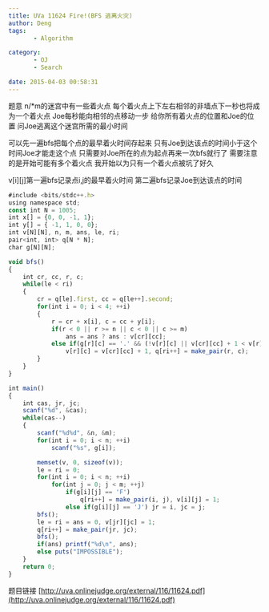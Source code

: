 ```yaml
---
title: UVa 11624 Fire!(BFS 逃离火灾)
author: Deng
tags: 
       - Algorithm

category: 
       - OJ
       - Search

date: 2015-04-03 00:58:31
---
```

题意 n/*m的迷宫中有一些着火点 每个着火点上下左右相邻的非墙点下一秒也将成为一个着火点 Joe每秒能向相邻的点移动一步 给你所有着火点的位置和Joe的位置 问Joe逃离这个迷宫所需的最小时间

可以先一遍bfs把每个点的最早着火时间存起来 只有Joe到达该点的时间小于这个时间Joe才能走这个点 只需要对Joe所在的点为起点再来一次bfs就行了 需要注意的是开始可能有多个着火点 我开始以为只有一个着火点被坑了好久

v[i][j]第一遍bfs记录点i,j的最早着火时间 第二遍bfs记录Joe到达该点的时间

```js 
#include <bits/stdc++.h>
using namespace std;
const int N = 1005;
int x[] = {0, 0, -1, 1};
int y[] = { -1, 1, 0, 0};
int v[N][N], n, m, ans, le, ri;
pair<int, int> q[N * N];
char g[N][N];

void bfs()
{
    int cr, cc, r, c;
    while(le < ri)
    {
        cr = q[le].first, cc = q[le++].second;
        for(int i = 0; i < 4; ++i)
        {
            r = cr + x[i], c = cc + y[i];
            if(r < 0 || r >= n || c < 0 || c >= m)
                ans = ans ? ans : v[cr][cc];
            else if(g[r][c] == '.' && (!v[r][c] || v[cr][cc] + 1 < v[r][c]))
                v[r][c] = v[cr][cc] + 1, q[ri++] = make_pair(r, c);
        }
    }
}

int main()
{
    int cas, jr, jc;
    scanf("%d", &cas);
    while(cas--)
    {
        scanf("%d%d", &n, &m);
        for(int i = 0; i < n; ++i)
            scanf("%s", g[i]);

        memset(v, 0, sizeof(v));
        le = ri = 0;
        for(int i = 0; i < n; ++i)
            for(int j = 0; j < m; ++j)
                if(g[i][j] == 'F')
                    q[ri++] = make_pair(i, j), v[i][j] = 1;
                else if(g[i][j] == 'J') jr = i, jc = j;
        bfs();
        le = ri = ans = 0, v[jr][jc] = 1;
        q[ri++] = make_pair(jr, jc);
        bfs();
        if(ans) printf("%d\n", ans);
        else puts("IMPOSSIBLE");
    }
    return 0;
}
```
题目链接 [http://uva.onlinejudge.org/external/116/11624.pdf](http://uva.onlinejudge.org/external/116/11624.pdf)
